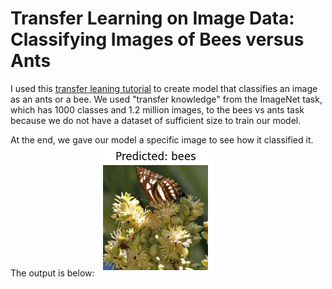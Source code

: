 # Transfer Learning on Image Data: Classifying Images of Bees versus Ants

I used this [transfer leaning tutorial](https://pytorch.org/tutorials/beginner/transfer_learning_tutorial.html) to create model that classifies an image as an ants or a bee. 
We used "transfer knowledge" from the ImageNet task, which has 1000 classes and 1.2 million images, to the bees vs ants task because we do not have a dataset of sufficient size to train our model.

At the end, we gave our model a specific image to see how it classified it. The output is below:
![](output.png)
